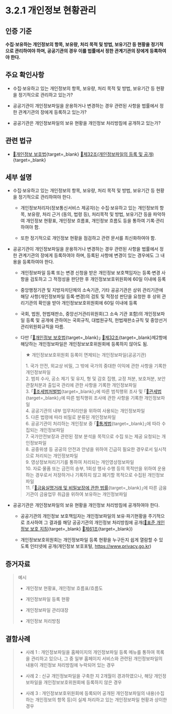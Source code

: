 # 3.2.1 개인정보 현황관리

## 인증 기준

**수집·보유하는 개인정보의 항목, 보유량, 처리 목적 및 방법, 보유기간 등 현황을 정기적으로 관리하여야 하며, 공공기관의 경우 이를 법률에서 정한 관계기관의 장에게 등록하여야 한다.**

## 주요 확인사항

- 수집·보유하고 있는 개인정보의 항목, 보유량, 처리 목적 및 방법, 보유기간 등 현황을 정기적으로 관리하고 있는가?

- 공공기관이 개인정보파일을 운용하거나 변경하는 경우 관련된 사항을 법률에서 정한 관계기관의 장에게 등록하고 있는가?

- 공공기관은 개인정보파일의 보유 현황을 개인정보 처리방침에 공개하고 있는가?

## 관련 법규

- [🔗개인정보 보호법][개인정보 보호법 제32조]{target=_blank} [🔗제32조(개인정보파일의 등록 및 공개)][개인정보 보호법 제32조 부분]{target=_blank}

## 세부 설명

- 수집·보유하고 있는 개인정보의 항목, 보유량, 처리 목적 및 방법, 보유기간 등 현황을 정기적으로 관리하여야 한다.

    - 개인정보처리자(정보통신서비스 제공자)는 수집·보유하고 있는 개인정보의 항목, 보유량, 처리 근거
    (동의, 법령 등), 처리목적 및 방법, 보유기간 등을 파악하여 개인정보 현황표, 개인정보 흐름표, 개인정보 흐름도 등을 통하여 기록·관리하여야 함.

    - 또한 정기적으로 개인정보 현황을 점검하고 관련 문서를 최신화하여야 함.

- 공공기관이 개인정보파일을 운용하거나 변경하는 경우 관련된 사항을 법률에서 정한 관계기관의 장에게 등록하여야 하며, 등록된 사항에 변경이 있는 경우에도 그 내용을 등록하여야 한다.

    - 개인정보파일 등록 또는 변경 신청을 받은 개인정보 보호책임자는 등록·변경 사항을 검토하고 그 적정성을 판단한 후 개인정보보호위원회에 60일 이내에 등록

    - 중앙행정기관 및 지방자치단체의 소속기관, 기타 공공기관은 상위 관리기관에 해당 사항(개인정보파일 등록·변경)의 검토 및 적정성 판단을 요청한 후 상위 관리기관의 확인을 받아 개인정보보호위원회에 60일 이내에 등록

    - 국회, 법원, 헌법재판소, 중앙선거관리위원회(그 소속 기관 포함)의 개인정보파일 등록 및 공개에 관하여는 국회규칙, 대법원규칙, 헌법재판소규칙 및 중앙선거관리위원회규칙을 따름.

    - 다만 ｢[🔗개인정보 보호법][개인정보 보호법 제32조]{target=_blank}｣ [🔗제32조][개인정보 보호법 제32조 부분]{target=_blank}제2항에 해당하는 개인정보파일은 개인정보보호위원회에 등록하지 않아도 됨.
    >
    > ★ 개인정보보호위원회 등록이 면제되는 개인정보파일(공공기관)
    >
    > 1\. 국가 안전, 외교상 비밀, 그 밖에 국가의 중대한 이익에 관한 사항을 기록한 개인정보파일  
    > 2\. 범죄 수사, 공소 제기 및 유지, 형 및 감호 집행, 교정 처분, 보호처분, 보안관찰처분과 출입국 관리에 관한 사항을 기록한 개인정보파일  
    > 3\. ｢[🔗조세범처벌법][조세범처벌법]{target=_blank}｣에 따른 범칙행위 조사 및 ｢[🔗관세법][관세법]{target=_blank}｣에 따른 범칙행위 조사에 관한 사항을 기록한 개인정보파일  
    > 4\. 공공기관의 내부 업무처리만을 위하여 사용되는 개인정보파일  
    > 5\. 다른 법령에 따라 비밀로 분류된 개인정보파일  
    > 6\. 공공기관이 처리하는 개인정보 중 ｢[🔗통계법][통계법]{target=_blank}｣에 따라 수집되는 개인정보파일  
    > 7\. 국가안전보장과 관련된 정보 분석을 목적으로 수집 또는 제공 요청되는 개인정보파일  
    > 8\. 공중위생 등 공공의 안전과 안녕을 위하여 긴급히 필요한 경우로서 일시적으로 처리되는 개인정보파일  
    > 9\. 영상정보처리기기를 통하여 처리되는 개인영상정보파일  
    > 10\. 자료·물품 또는 금전의 송부, 1회성 행사 수행 등의 목적만을 위하여 운용하는 경우로서 저장하거나 기록하지 않고 폐기할 목적으로 수집된 개인정보파일  
    > 11\. ｢[🔗금융실명거래 및 비밀보장에 관한 법률][금융실명법]{target=_blank}｣에 따른 금융기관이 금융업무 취급을 위하여 보유하는 개인정보파일  

- 공공기관은 개인정보파일의 보유 현황을 개인정보 처리방침에 공개하여야 한다.

    - 공공기관의 개인정보 보호책임자는 개인정보파일의 보유·파기현황을 주기적으로 조사하여 그 결과를 해당 공공기관의 개인정보 처리방침에 공개([🔗표준 개인정보 보호 지침][표준 개인정보 보호지침 제61조]{target=_blank} [🔗제61조][표준 개인정보 보호지침 제61조]{target=_blank})

    - 개인정보보호위원회는 개인정보파일 등록 현황을 누구든지 쉽게 열람할 수 있도록 인터넷에 공개(개인정보 보호포털, <https://www.privacy.go.kr>)

## 증거자료

> 예시
>
> - 개인정보 현황표, 개인정보 흐름표/흐름도
>
> - 개인정보파일 등록 현황
>
> - 개인정보파일 관리대장
>
> - 개인정보 처리방침

## 결함사례

> - 사례 1 : 개인정보파일을 홈페이지의 개인정보파일 등록 메뉴를 통하여 목록을 관리하고 있으나, 그 중 일부 홈페이지 서비스와 관련된 개인정보파일의 내용이 개인정보 처리방침에 누락되어 있는 경우
>
> - 사례 2 : 신규 개인정보파일을 구축한 지 2개월이 경과하였으나, 해당 개인정보파일을 개인정보보호위원회에 등록하지 않은 경우
>
> - 사례 3 : 개인정보보호위원회에 등록되어 공개된 개인정보파일의 내용(수집하는 개인정보의 항목 등)이 실제 처리하고 있는 개인정보파일 현황과 상이한 경우

[개인정보 보호법 제32조]: https://www.law.go.kr/법령/개인정보보호법/(20200805,16930,20200204)/제32조 "개인정보 보호법 제32조"
[개인정보 보호법 제32조 부분]: https://www.law.go.kr/법령/개인정보보호법/제32조 "개인정보 보호법 제32조 부분"

[표준 개인정보 보호지침 제61조]: https://www.law.go.kr/행정규칙/표준개인정보보호지침/(2011-45,20110930)/제61조 "표준 개인정보 보호지침 제61조"

[조세범처벌법]: https://www.law.go.kr/법령/조세범처벌법 "조세범처벌법"

[관세법]: https://www.law.go.kr/법령/관세법 "관세법"

[통계법]: https://www.law.go.kr/법령/통계법 "통계법"

[금융실명법]: https://www.law.go.kr/법령/금융실명거래및비밀보장에관한법률 "금융실명법"
